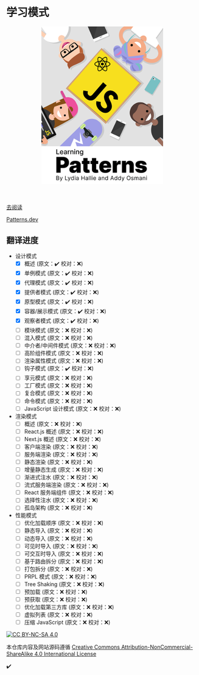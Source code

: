 # 学习模式

<img src="docs/public/images/cover.png" style="width: 320px;display:block;margin: 0 auto 50px;" />

[去阅读](https://xiaofuyesnew.github.io/learning-patterns/)

[Patterns.dev](https://patterns.dev)

## 翻译进度

- 设计模式
  - [x] 概述 (原文：✔️ 校对：❌)
  - [x] 单例模式 (原文：✔️ 校对：❌)
  - [x] 代理模式 (原文：✔️ 校对：❌)
  - [x] 提供者模式 (原文：✔️ 校对：❌)
  - [x] 原型模式 (原文：✔️ 校对：❌)
  - [x] 容器/展示模式 (原文：✔️ 校对：❌)
  - [x] 观察者模式 (原文：✔️ 校对：❌)
  - [ ] 模块模式 (原文：❌ 校对：❌)
  - [ ] 混入模式 (原文：❌ 校对：❌)
  - [ ] 中介者/中间件模式 (原文：❌ 校对：❌)
  - [ ] 高阶组件模式 (原文：❌ 校对：❌)
  - [ ] 渲染属性模式 (原文：❌ 校对：❌)
  - [ ] 钩子模式 (原文：✔️ 校对：❌)
  - [ ] 享元模式 (原文：❌ 校对：❌)
  - [ ] 工厂模式 (原文：❌ 校对：❌)
  - [ ] 复合模式 (原文：❌ 校对：❌)
  - [ ] 命令模式 (原文：❌ 校对：❌)
  - [ ] JavaScript 设计模式 (原文：❌ 校对：❌)
- 渲染模式
  - [ ] 概述 (原文：❌ 校对：❌)
  - [ ] React.js 概述 (原文：❌ 校对：❌)
  - [ ] Next.js 概述 (原文：❌ 校对：❌)
  - [ ] 客户端渲染 (原文：❌ 校对：❌)
  - [ ] 服务端渲染 (原文：❌ 校对：❌)
  - [ ] 静态渲染 (原文：❌ 校对：❌)
  - [ ] 增量静态生成 (原文：❌ 校对：❌)
  - [ ] 渐进式注水 (原文：❌ 校对：❌)
  - [ ] 流式服务端渲染 (原文：❌ 校对：❌)
  - [ ] React 服务端组件 (原文：❌ 校对：❌)
  - [ ] 选择性注水 (原文：❌ 校对：❌)
  - [ ] 孤岛架构 (原文：❌ 校对：❌)
- 性能模式
  - [ ] 优化加载顺序 (原文：❌ 校对：❌)
  - [ ] 静态导入 (原文：❌ 校对：❌)
  - [ ] 动态导入 (原文：❌ 校对：❌)
  - [ ] 可见时导入 (原文：❌ 校对：❌)
  - [ ] 可交互时导入 (原文：❌ 校对：❌)
  - [ ] 基于路由拆分 (原文：❌ 校对：❌)
  - [ ] 打包拆分 (原文：❌ 校对：❌)
  - [ ] PRPL 模式 (原文：❌ 校对：❌)
  - [ ] Tree Shaking (原文：❌ 校对：❌)
  - [ ] 预加载 (原文：❌ 校对：❌)
  - [ ] 预获取 (原文：❌ 校对：❌)
  - [ ] 优化加载第三方库 (原文：❌ 校对：❌)
  - [ ] 虚拟列表 (原文：❌ 校对：❌)
  - [ ] 压缩 JavaScript (原文：❌ 校对：❌)

[![CC BY-NC-SA 4.0](https://licensebuttons.net/l/by-nc-sa/4.0/88x31.png)](http://creativecommons.org/licenses/by-nc-sa/4.0/)

本仓库内容及网站源码遵循 [Creative Commons Attribution-NonCommercial-ShareAlike 4.0 International License](https://creativecommons.org/licenses/by-nc-sa/4.0/)

✔️
